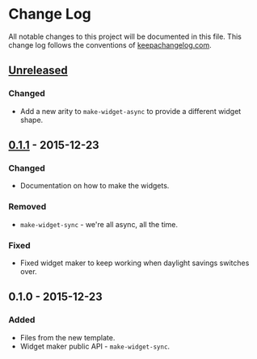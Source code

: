 # Change Log
All notable changes to this project will be documented in this file. This change log follows the conventions of [keepachangelog.com](http://keepachangelog.com/).

## [Unreleased][unreleased]
### Changed
- Add a new arity to `make-widget-async` to provide a different widget shape.

## [0.1.1] - 2015-12-23
### Changed
- Documentation on how to make the widgets.

### Removed
- `make-widget-sync` - we're all async, all the time.

### Fixed
- Fixed widget maker to keep working when daylight savings switches over.

## 0.1.0 - 2015-12-23
### Added
- Files from the new template.
- Widget maker public API - `make-widget-sync`.

[unreleased]: https://github.com/your-name/ubb-api/compare/0.1.1...HEAD
[0.1.1]: https://github.com/your-name/ubb-api/compare/0.1.0...0.1.1
